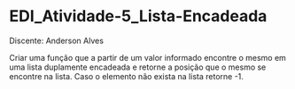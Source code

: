 # EDI_Atividade-5_Lista-Encadeada

Discente: Anderson Alves

Criar uma função que a partir de um valor informado encontre o mesmo em uma lista duplamente encadeada e retorne a posição que o mesmo se encontre na lista. Caso o elemento não exista na lista retorne -1.
